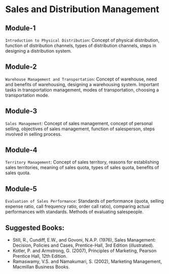 # Sales and Distribution Management

## Module-1
`Introduction to Physical Distribution`:
Concept of physical distribution, function of distribution channels, types of distribution channels, steps in designing a distribution system.

## Module-2
`Warehouse Management and Transportation`:
Concept of warehouse, need and benefits of warehousing, designing a warehousing system. Important tasks in transportation management, modes of transportation, choosing a transportation mode.

## Module-3
`Sales Management`:
Concept of sales management, concept of personal selling, objectives of sales management, function of salesperson, steps involved in selling process.

## Module-4
`Territory Management`:
Concept of sales territory, reasons for establishing sales territories, meaning of sales quota, types of sales quota, benefits of sales quota.

## Module-5
`Evaluation of Sales Performance`:
Standards of performance (quota, selling expense ratio, call frequency ratio, order call ratio), comparing actual performances with standards. Methods of evaluating salespeople.

## Suggested Books:
- Still, R., Cundiff, E.W., and Govoni, N.A.P. (1976), Sales Management: Decision, Policies and Cases, Prentice-Hall, 3rd Edition (illustrated).
- Kotler, P. and Armstrong, G. (2007), Principles of Marketing, Pearson Prentice Hall, 12th Edition.
- Ramaswamy, V.S. and Namakumari, S. (2002), Marketing Management, Macmillan Business Books.



